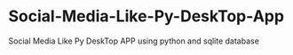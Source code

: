 # Social-Media-Like-Py-DeskTop-App
Social Media Like Py DeskTop APP using python and sqlite database
